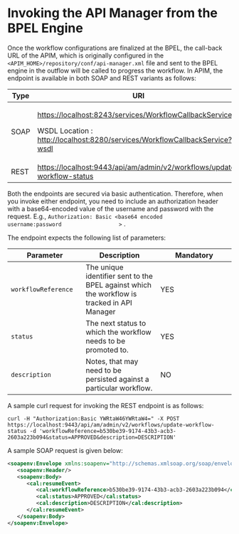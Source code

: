 # Invoking the API Manager from the BPEL Engine

Once the workflow configurations are finalized at the BPEL, the call-back URL of the APIM, which is originally configured in the `<APIM_HOME>/repository/conf/api-manager.xml` file and sent to the BPEL engine in the outflow will be called to progress the workflow. In APIM, the endpoint is available in both SOAP and REST variants as follows:

<table>
<colgroup>
<col width="50%" />
<col width="50%" />
</colgroup>
<thead>
<tr class="header">
<th>Type</th>
<th>URI</th>
</tr>
</thead>
<tbody>
<tr class="odd">
<td>SOAP</td>
<td><p><a href="https://localhost:8243/services/WorkflowCallbackService" class="uri">https://localhost:8243/services/WorkflowCallbackService</a></p>
<p>WSDL Location : <a href="http://localhost:8280/services/WorkflowCallbackService?wsdl" class="uri">http://localhost:8280/services/WorkflowCallbackService?wsdl</a></p></td>
</tr>
<tr class="even">
<td>REST</td>
<td><a href="https://localhost:9443/api/am/admin/v2/workflows/update-workflow-status" class="uri">https://localhost:9443/api/am/admin/v2/workflows/update-workflow-status</a></td>
</tr>
</tbody>
</table>

Both the endpoints are secured via basic authentication. Therefore, when you invoke either endpoint, you need to include an authorization header with a base64-encoded value of the username and password with the request. E.g., `Authorization: Basic <base64 encoded                   username:password                  >` .

The endpoint expects the following list of parameters:

<table>
<colgroup>
<col width="33%" />
<col width="33%" />
<col width="33%" />
</colgroup>
<thead>
<tr class="header">
<th>Parameter</th>
<th>Description</th>
<th>Mandatory</th>
</tr>
</thead>
<tbody>
<tr class="odd">
<td><pre><code>workflowReference</code></pre></td>
<td>The unique identifier sent to the BPEL against which the workflow is tracked in API Manager</td>
<td>YES</td>
</tr>
<tr class="even">
<td><pre><code>status</code></pre></td>
<td>The next status to which the workflow needs to be promoted to.</td>
<td>YES</td>
</tr>
<tr class="odd">
<td><pre><code>description</code></pre></td>
<td>Notes, that may need to be persisted against a particular workflow.</td>
<td>NO</td>
</tr>
</tbody>
</table>

A sample curl request for invoking the REST endpoint is as follows:

``` 
curl -H "Authorization:Basic YWRtaW46YWRtaW4=" -X POST https://localhost:9443/api/am/admin/v2/workflows/update-workflow-status -d 'workflowReference=b530be39-9174-43b3-acb3-2603a223b094&status=APPROVED&description=DESCRIPTION'
```

A sample SOAP request is given below:

``` xml
<soapenv:Envelope xmlns:soapenv="http://schemas.xmlsoap.org/soap/envelope/" xmlns:cal="http://callback.workflow.apimgt.carbon.wso2.org">
   <soapenv:Header/>
   <soapenv:Body>
      <cal:resumeEvent>
         <cal:workflowReference>b530be39-9174-43b3-acb3-2603a223b094</cal:workflowReference>
         <cal:status>APPROVED</cal:status>
         <cal:description>DESCRIPTION</cal:description>
      </cal:resumeEvent>
   </soapenv:Body>
</soapenv:Envelope>
```
